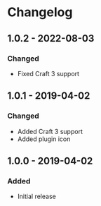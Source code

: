 # Changelog

## 1.0.2 - 2022-08-03
### Changed
- Fixed Craft 3 support

## 1.0.1 - 2019-04-02
### Changed
- Added Craft 3 support
- Added plugin icon

## 1.0.0 - 2019-04-02
### Added
- Initial release
